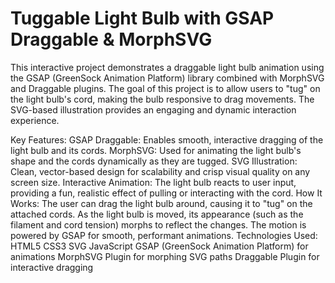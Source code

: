 # Tuggable Light Bulb with GSAP Draggable & MorphSVG
This interactive project demonstrates a draggable light bulb animation using the GSAP (GreenSock Animation Platform) library combined with MorphSVG and Draggable plugins. The goal of this project is to allow users to "tug" on the light bulb's cord, making the bulb responsive to drag movements. The SVG-based illustration provides an engaging and dynamic interaction experience.

Key Features:
GSAP Draggable: Enables smooth, interactive dragging of the light bulb and its cords.
MorphSVG: Used for animating the light bulb's shape and the cords dynamically as they are tugged.
SVG Illustration: Clean, vector-based design for scalability and crisp visual quality on any screen size.
Interactive Animation: The light bulb reacts to user input, providing a fun, realistic effect of pulling or interacting with the cord.
How It Works:
The user can drag the light bulb around, causing it to "tug" on the attached cords.
As the light bulb is moved, its appearance (such as the filament and cord tension) morphs to reflect the changes.
The motion is powered by GSAP for smooth, performant animations.
Technologies Used:
HTML5
CSS3
SVG
JavaScript
GSAP (GreenSock Animation Platform) for animations
MorphSVG Plugin for morphing SVG paths
Draggable Plugin for interactive dragging
